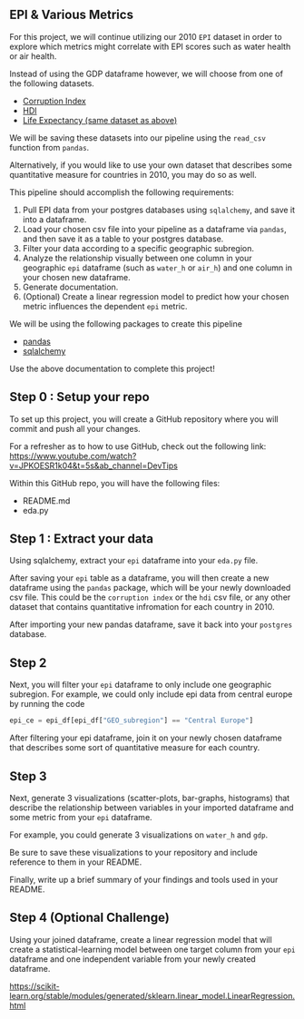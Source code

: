 ## EPI & Various Metrics

For this project, we will continue utilizing our 2010 `EPI` dataset in order to explore which metrics might correlate with EPI scores such as water health or air health.

Instead of using the GDP dataframe however, we will choose from one of the following datasets.

* [Corruption Index](https://drive.google.com/file/d/1KccvnTLBHNR4nnkO6vpwc_Bf1kr49K4r/view?usp=sharing)
* [HDI](https://drive.google.com/file/d/1U2xwG_roCdRYwt3pxcWaxtD8tfgDSeTC/view?usp=share_link)
* [Life Expectancy (same dataset as above)](https://drive.google.com/file/d/1U2xwG_roCdRYwt3pxcWaxtD8tfgDSeTC/view?usp=share_link)

We will be saving these datasets into our pipeline using the `read_csv` function from `pandas`.

Alternatively, if you would like to use your own dataset that describes some quantitative measure for countries in 2010, you may do so as well.

This pipeline should accomplish the following requirements: 
1. Pull EPI data from your postgres databases using `sqlalchemy`, and save it into a dataframe.
2. Load your chosen csv file into your pipeline as a dataframe via `pandas`, and then save it as a table to your postgres database.
3. Filter your data according to a specific geographic subregion.
4. Analyze the relationship visually between one column in your geographic `epi` dataframe (such as `water_h` or `air_h`) and one column in your chosen new dataframe.
5. Generate documentation.
6. (Optional) Create a linear regression model to predict how your chosen metric influences the dependent `epi` metric.

We will be using the following packages to create this pipeline
* [pandas](https://pandas.pydata.org/docs/)
* [sqlalchemy](https://www.sqlalchemy.org/)

Use the above documentation to complete this project!

## Step 0 : Setup your repo

To set up this project, you will create a GitHub repository where you will commit and push all your changes.

For a refresher as to how to use GitHub, check out the following link: https://www.youtube.com/watch?v=JPKOESR1k04&t=5s&ab_channel=DevTips 

Within this GitHub repo, you will have the following files:

* README.md
* eda.py

## Step 1 : Extract your data

Using sqlalchemy, extract your `epi` dataframe into your `eda.py` file.

After saving your `epi` table as a dataframe, you will then create a new dataframe using the `pandas` package, which will be your newly downloaded csv file. This could be the `corruption index` or the `hdi` csv file, or any other dataset that contains quantitative infromation for each country in 2010.

After importing your new pandas dataframe, save it back into your `postgres` database.

## Step 2

Next, you will filter your `epi` dataframe to only include one geographic subregion. For example, we could only include epi data from central europe by running the code

```python
epi_ce = epi_df[epi_df["GEO_subregion"] == "Central Europe"]
```

After filtering your epi dataframe, join it on your newly chosen dataframe that describes some sort of quantitative measure for each country. 

## Step 3

Next, generate 3 visualizations (scatter-plots, bar-graphs, histograms) that describe the relationship between variables in your imported dataframe and some metric from your `epi` dataframe. 

For example, you could generate 3 visualizations on `water_h` and `gdp`.

Be sure to save these visualizations to your repository and include reference to them in your README.

Finally, write up a brief summary of your findings and tools used in your README.

## Step 4 (Optional Challenge)

Using your joined dataframe, create a linear regression model that will create a statistical-learning model between one target column from your `epi` dataframe and one independent variable from your newly created dataframe.

https://scikit-learn.org/stable/modules/generated/sklearn.linear_model.LinearRegression.html
